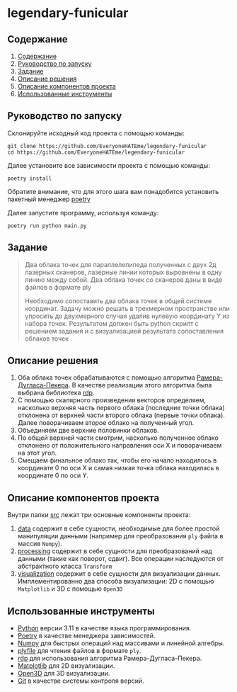# legendary-funicular

## Содержание

<ol>
<li>
    <a href="#содержание">Содержание</a>
</li>
<li>
    <a href="#руководство-по-запуску">Руководство по запуску</a>
</li>
<li>
    <a href="#задание">Задание</a>
</li>
<li>
    <a href="#описание-решения">Описание решения</a>
</li>
<li>
    <a href="#описание-компонентов-проекта">Описание компонентов проекта</a>
</li>
<li>
    <a href="#использованные-инструменты">Использованные инструменты</a>
</li>
</ol>

## Руководство по запуску

Склонируйте исходный код проекта с помощью команды:

```shell
git clone https://github.com/EveryoneHATEme/legendary-funicular
cd https://github.com/EveryoneHATEme/legendary-funicular
```

Далее установите все зависимости проекта с помощью команды:

```shell
poetry install
```

Обратите внимание, что для этого шага вам понадобится установить пакетный менеджер [poetry](https://python-poetry.org/) 

Далее запустите программу, используя команду:

```shell
poetry run python main.py
```

## Задание

> Два облака точек для параллелепипеда полученных с двух 2д
лазерных сканеров, лазерные линии которых выровнены в одну
линию между собой. Два
облака точек со сканеров даны в виде файлов в формате ply
>
> Необходимо сопоставить два облака точек в общей системе координат.
Задачу можно решать в трехмерном пространстве или упросить до
двухмерного случая удалив нулевую координату Y из набора точек.
Результатом должен быть python скрипт с решением задания и с
визуализацией результата сопоставления облаков точек

## Описание решения

1. Оба облака точек обрабатываются с помощью алгоритма [Рамера-Дугласа-Пекера](https://ru.wikipedia.org/wiki/%D0%90%D0%BB%D0%B3%D0%BE%D1%80%D0%B8%D1%82%D0%BC_%D0%A0%D0%B0%D0%BC%D0%B5%D1%80%D0%B0_%E2%80%94_%D0%94%D1%83%D0%B3%D0%BB%D0%B0%D1%81%D0%B0_%E2%80%94_%D0%9F%D0%B5%D0%BA%D0%B5%D1%80%D0%B0). В качестве реализации этого алгоритма была выбрана библиотека [rdp](https://rdp.readthedocs.io/).
2. С помощью скалярного произведения векторов определяем, насколько верхняя часть первого облака (последние точки облака) отклонена от верхней части второго облака (первые точки облака). Далее поворачиваем второе облако на полученный угол.
3. Объединяем две верхние половинки облаков.
4. По общей верхней части смотрим, насколько полученное облако отклонено от положительного направления оси X и поворачиваем на этот угол.
5. Смещаем финальное облако так, чтобы его начало находилось в координате 0 по оси X и самая низкая точка облака находилась в координате 0 по оси Y.

## Описание компонентов проекта

Внутри папки [src](src/) лежат три основные компоненты проекта:

1. [data](src/data/) содержит в себе сущности, необходимые для более простой манипуляции данными (например для преобразования `ply` файла в массив `Numpy`).
2. [processing](src/processing/) содержит в себе сущности для преобразований над данными (такие как поворот, сдвиг). Все операции наследуются от абстрактного класса `Transform`
3. [visualization](src/visualization/) содержит в себе сущности для визуализации данных. Имплементированно два способа визуализации: 2D с помощью `Matplotlib` и 3D с помощью `Open3D`

## Использованные инструменты

- [Python](https://www.python.org/) версии 3.11 в качестве языка программирования.
- [Poetry](https://python-poetry.org/) в качестве менеджера зависимостей.
- [Numpy](https://numpy.org/) для быстрых операций над массивами и линейной алгебры.
- [plyfile](https://python-plyfile.readthedocs.io/en/latest/) для чтения файлов в формате `ply`.
- [rdp](https://rdp.readthedocs.io/en/latest/) для использования алгоритма Рамера-Дугласа-Пекера.
- [Matplotlib](https://matplotlib.org/) для 2D визуализации.
- [Open3D](https://www.open3d.org/) для 3D визуализации.
- [Git](https://git-scm.com/) в качестве системы контроля версий.